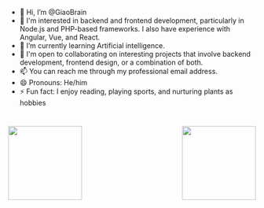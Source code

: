 - 👋 Hi, I’m @GiaoBrain
- 👀  I'm interested in backend and frontend development, particularly in Node.js and PHP-based frameworks. I also have experience with Angular, Vue, and React.
- 🌱 I’m currently learning Artificial intelligence.
- 💞️ I'm open to collaborating on interesting projects that involve backend development, frontend design, or a combination of both.
- 📫 You can reach me through my professional email address.
- 😄 Pronouns: He/him
- ⚡ Fun fact: I enjoy reading, playing sports, and nurturing plants as hobbies

<h1 align="center"></h1>
  <img align="left" height="150px" src="https://github-readme-stats.vercel.app/api?username=giaobrain&show_icons=true&count_private=true&theme=algolia"/>
  <img align="right" height="150px" src="https://github-readme-stats.vercel.app/api/top-langs/?username=giaobrain&layout=compact&theme=algolia&count_private=true" /> 
<img height="150px" />
